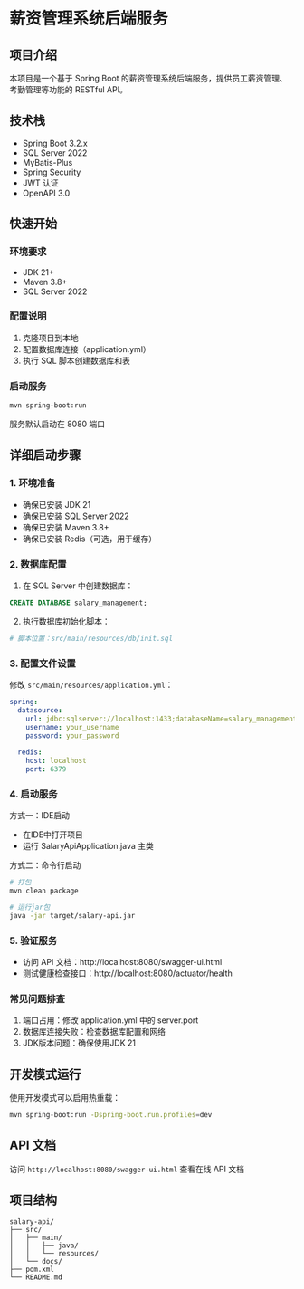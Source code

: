 # 薪资管理系统后端服务

## 项目介绍
本项目是一个基于 Spring Boot 的薪资管理系统后端服务，提供员工薪资管理、考勤管理等功能的 RESTful API。

## 技术栈
- Spring Boot 3.2.x
- SQL Server 2022
- MyBatis-Plus
- Spring Security
- JWT 认证
- OpenAPI 3.0

## 快速开始

### 环境要求
- JDK 21+
- Maven 3.8+
- SQL Server 2022

### 配置说明
1. 克隆项目到本地
2. 配置数据库连接（application.yml）
3. 执行 SQL 脚本创建数据库和表

### 启动服务
```bash
mvn spring-boot:run
```

服务默认启动在 8080 端口

## 详细启动步骤

### 1. 环境准备
- 确保已安装 JDK 21
- 确保已安装 SQL Server 2022
- 确保已安装 Maven 3.8+
- 确保已安装 Redis（可选，用于缓存）

### 2. 数据库配置
1. 在 SQL Server 中创建数据库：
```sql
CREATE DATABASE salary_management;
```

2. 执行数据库初始化脚本：
```bash
# 脚本位置：src/main/resources/db/init.sql
```

### 3. 配置文件设置
修改 `src/main/resources/application.yml`：

```yaml
spring:
  datasource:
    url: jdbc:sqlserver://localhost:1433;databaseName=salary_management;encrypt=true;trustServerCertificate=true
    username: your_username
    password: your_password
  
  redis:
    host: localhost
    port: 6379
```

### 4. 启动服务
方式一：IDE启动
- 在IDE中打开项目
- 运行 SalaryApiApplication.java 主类

方式二：命令行启动
```bash
# 打包
mvn clean package

# 运行jar包
java -jar target/salary-api.jar
```

### 5. 验证服务
- 访问 API 文档：http://localhost:8080/swagger-ui.html
- 测试健康检查接口：http://localhost:8080/actuator/health

### 常见问题排查
1. 端口占用：修改 application.yml 中的 server.port
2. 数据库连接失败：检查数据库配置和网络
3. JDK版本问题：确保使用JDK 21

## 开发模式运行
使用开发模式可以启用热重载：
```bash
mvn spring-boot:run -Dspring-boot.run.profiles=dev
```

## API 文档
访问 `http://localhost:8080/swagger-ui.html` 查看在线 API 文档

## 项目结构
```
salary-api/
├── src/
│   ├── main/
│   │   ├── java/
│   │   └── resources/
│   └── docs/
├── pom.xml
└── README.md
```
